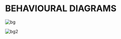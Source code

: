 # BEHAVIOURAL DIAGRAMS

![bg](https://user-images.githubusercontent.com/68106099/165015019-22e4d65f-eec8-40ee-b6a8-7a69e2865c46.png)

![bg2](https://user-images.githubusercontent.com/68106099/165015032-8810df12-275e-4ac9-a301-22943e9dce1b.png)

